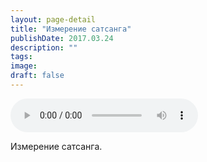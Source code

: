 ```yaml
---
layout: page-detail
title: "Измерение сатсанга"
publishDate: 2017.03.24
description: ""
tags:
image:
draft: false
---
```


<audio title="2017.03.24 - Измерение сатсанга.mp3" src="https://filer-api.advayta.org/v1.0/public/files/73572" controls=""></audio>

 Измерение сатсанга. 

  
